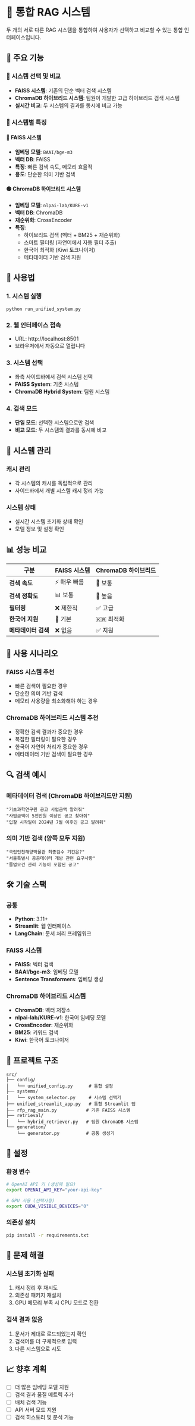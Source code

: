 # 🤖 통합 RAG 시스템

두 개의 서로 다른 RAG 시스템을 통합하여 사용자가 선택하고 비교할 수 있는 통합 인터페이스입니다.

## 🌟 주요 기능

### 🔄 시스템 선택 및 비교
- **FAISS 시스템**: 기존의 단순 벡터 검색 시스템
- **ChromaDB 하이브리드 시스템**: 팀원이 개발한 고급 하이브리드 검색 시스템
- **실시간 비교**: 두 시스템의 결과를 동시에 비교 가능

### 🎯 시스템별 특징

#### 🔵 FAISS 시스템
- **임베딩 모델**: `BAAI/bge-m3`
- **벡터 DB**: FAISS
- **특징**: 빠른 검색 속도, 메모리 효율적
- **용도**: 단순한 의미 기반 검색

#### 🟢 ChromaDB 하이브리드 시스템  
- **임베딩 모델**: `nlpai-lab/KURE-v1`
- **벡터 DB**: ChromaDB
- **재순위화**: CrossEncoder
- **특징**: 
  - 하이브리드 검색 (벡터 + BM25 + 재순위화)
  - 스마트 필터링 (자연어에서 자동 필터 추출)
  - 한국어 최적화 (Kiwi 토크나이저)
  - 메타데이터 기반 검색 지원

## 🚀 사용법

### 1. 시스템 실행
```bash
python run_unified_system.py
```

### 2. 웹 인터페이스 접속
- URL: http://localhost:8501
- 브라우저에서 자동으로 열립니다

### 3. 시스템 선택
- 좌측 사이드바에서 검색 시스템 선택
- **FAISS System**: 기존 시스템
- **ChromaDB Hybrid System**: 팀원 시스템

### 4. 검색 모드
- **단일 모드**: 선택한 시스템으로만 검색
- **비교 모드**: 두 시스템의 결과를 동시에 비교

## 🔧 시스템 관리

### 캐시 관리
- 각 시스템의 캐시를 독립적으로 관리
- 사이드바에서 개별 시스템 캐시 정리 가능

### 시스템 상태
- 실시간 시스템 초기화 상태 확인
- 모델 정보 및 설정 확인

## 📊 성능 비교

| 구분 | FAISS 시스템 | ChromaDB 하이브리드 |
|------|-------------|-------------------|
| **검색 속도** | ⚡ 매우 빠름 | 🔄 보통 |
| **검색 정확도** | 📊 보통 | 🎯 높음 |
| **필터링** | ❌ 제한적 | ✅ 고급 |
| **한국어 지원** | 📝 기본 | 🇰🇷 최적화 |
| **메타데이터 검색** | ❌ 없음 | ✅ 지원 |

## 🎯 사용 시나리오

### FAISS 시스템 추천
- 빠른 검색이 필요한 경우
- 단순한 의미 기반 검색
- 메모리 사용량을 최소화해야 하는 경우

### ChromaDB 하이브리드 시스템 추천
- 정확한 검색 결과가 중요한 경우
- 복잡한 필터링이 필요한 경우
- 한국어 자연어 처리가 중요한 경우
- 메타데이터 기반 검색이 필요한 경우

## 🔍 검색 예시

### 메타데이터 검색 (ChromaDB 하이브리드만 지원)
```
"기초과학연구원 공고 사업금액 알려줘"
"사업금액이 5천만원 이상인 공고 찾아줘"
"입찰 시작일이 2024년 7월 이후인 공고 알려줘"
```

### 의미 기반 검색 (양쪽 모두 지원)
```
"국립인천해양박물관 최종검수 기간은?"
"서울특별시 공공데이터 개방 관련 요구사항"
"졸업요건 관리 기능이 포함된 공고"
```

## 🛠️ 기술 스택

### 공통
- **Python**: 3.11+
- **Streamlit**: 웹 인터페이스
- **LangChain**: 문서 처리 프레임워크

### FAISS 시스템
- **FAISS**: 벡터 검색
- **BAAI/bge-m3**: 임베딩 모델
- **Sentence Transformers**: 임베딩 생성

### ChromaDB 하이브리드 시스템
- **ChromaDB**: 벡터 저장소
- **nlpai-lab/KURE-v1**: 한국어 임베딩 모델
- **CrossEncoder**: 재순위화
- **BM25**: 키워드 검색
- **Kiwi**: 한국어 토크나이저

## 📁 프로젝트 구조

```
src/
├── config/
│   └── unified_config.py      # 통합 설정
├── systems/
│   └── system_selector.py     # 시스템 선택기
├── unified_streamlit_app.py   # 통합 Streamlit 앱
├── rfp_rag_main.py           # 기존 FAISS 시스템
├── retrieval/
│   └── hybrid_retriever.py   # 팀원 ChromaDB 시스템
└── generation/
    └── generator.py          # 공통 생성기
```

## 🔧 설정

### 환경 변수
```bash
# OpenAI API 키 (생성에 필요)
export OPENAI_API_KEY="your-api-key"

# GPU 사용 (선택사항)
export CUDA_VISIBLE_DEVICES="0"
```

### 의존성 설치
```bash
pip install -r requirements.txt
```

## 🐛 문제 해결

### 시스템 초기화 실패
1. 캐시 정리 후 재시도
2. 의존성 패키지 재설치
3. GPU 메모리 부족 시 CPU 모드로 전환

### 검색 결과 없음
1. 문서가 제대로 로드되었는지 확인
2. 검색어를 더 구체적으로 입력
3. 다른 시스템으로 시도

## 📈 향후 계획

- [ ] 더 많은 임베딩 모델 지원
- [ ] 검색 결과 품질 메트릭 추가
- [ ] 배치 검색 기능
- [ ] API 서버 모드 지원
- [ ] 검색 히스토리 및 분석 기능

